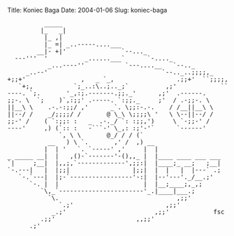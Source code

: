 Title: Koniec Baga
Date: 2004-01-06
Slug: koniec-baga

<pre>
          _____                                                 
         |_   _|                                                
          |_ ,|                                                 
          |_ =| _..-----....___                                 
        __|- +|'               `--..._                          
  ---'''  '          _......___`      `-...._                   
           _...----''           `---....__   `--.._             
     _..--'                               `--.._..;;;;,_        
+;;+'               ,   _ `_,                 .;;+'  ``;;;;,,   
   `+;,           `;_..:\..;.._;`          ,;'            ``+;;,
----. `;.       '_,:;.-------.;;._'      ,;'  .------.          
;;-. \  `;    )`,:;;' .-----. `:;;._     ;'  / .-;;-. \         
||__\ \    .-.-:;;/ ,'      _`. \;;:-.-.    / /__||__\ \        
||--/ /    _/;;;;/ /       @ \_\ \;;;;\ '   \ \--||--/ /        
;;-' /    ( `:;;: :   _  .-._/ `: :;;,')     \ `-;;-' /         
----'     ,) (`:: :   -```-' \_,: :;'-'`      `------'          
              `, \ \       @_/ / / (`                           
           __   ) \ `.       ,' /  ,) __                        
          |  | '   `. `-----' ,'     |  |                       
_ _____ __|  |   ,()-`-------'-(),,_ |  |____ ____ ___ ___      
`|     ;__|  |,,;,`-------------',;;:|  |____;_ __;   ;__|      
`-.---|   |  |;;|                 |;;|  |  |   |  |---` .;      
   `-.`---|  |;-`-----------------'-:|  |--'---'._/__.;'        
      `-. |  |                       |  |__;____;,_,;           
         `\,_`-----------------------'_.|____|___.;             
           `\.                                ,;;'              
              `.;'                         ,;;'                 
            _.;'                        ,;;'            fsc     
         .;;'                      ,,;;'                        
      .;'                                       
</pre>


